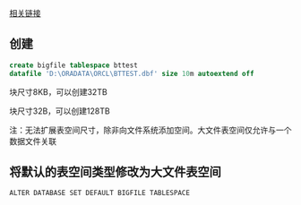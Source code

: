 [相关链接](http://blog.itpub.net/26736162/viewspace-2039283/)

## 创建

```sql
create bigfile tablespace bttest 
datafile 'D:\ORADATA\ORCL\BTTEST.dbf' size 10m autoextend off
```

块尺寸8KB，可以创建32TB

块尺寸32B，可以创建128TB



注：无法扩展表空间尺寸，除非向文件系统添加空间。大文件表空间仅允许与一个数据文件关联

## 将默认的表空间类型修改为大文件表空间

`ALTER DATABASE SET DEFAULT BIGFILE TABLESPACE`